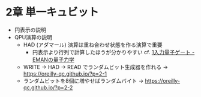 # 2章 単一キュビット

- 円表示の説明
- QPU演算の説明
  - HAD (アダマール) 演算は重ね合わせ状態を作る演算で重要
    - 円表示より行列で計算したほうが分かりやすい cf. [1入力量子ゲート - EMANの量子力学](https://eman-physics.net/quantum/computer3.html)
  - WRITE -> HAD -> READ でランダムビット生成器を作れる -> <https://oreilly-qc.github.io/?p=2-1>
  - ランダムビットを8個に増やせばランダムバイト -> <https://oreilly-qc.github.io/?p=2-2>
